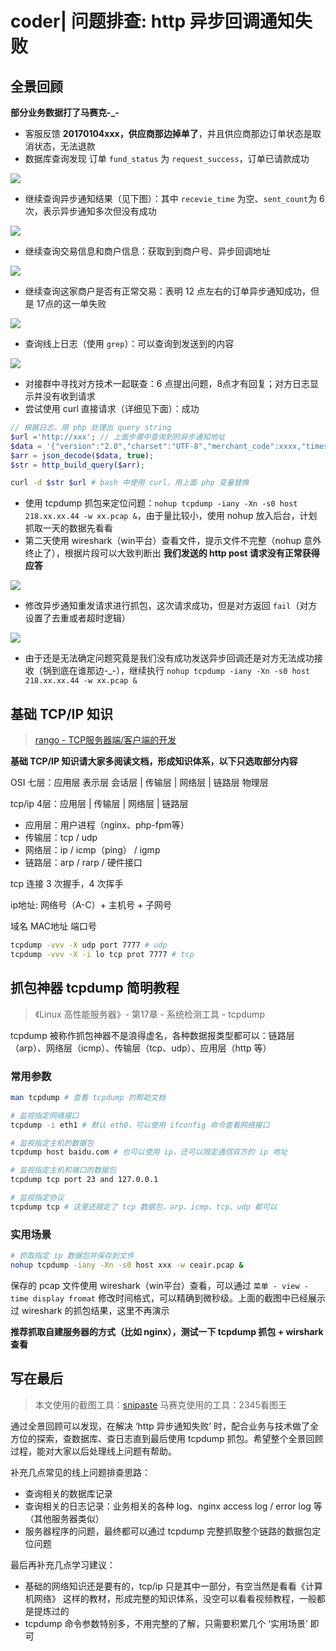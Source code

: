 # coder| 问题排查: http 异步回调通知失败

## 全景回顾

**部分业务数据打了马赛克-_-**

- 客服反馈 **20170104xxx，供应商那边掉单了**，并且供应商那边订单状态是取消状态，无法退款
- 数据库查询发现 订单 `fund_status` 为 `request_success`，订单已请款成功

![](http://upload-images.jianshu.io/upload_images/567399-a4bbb197e707f535.png?imageMogr2/auto-orient/strip%7CimageView2/2/w/1240)

- 继续查询异步通知结果（见下图）：其中 `recevie_time` 为空、`sent_count`为 6 次，表示异步通知多次但没有成功

![](http://upload-images.jianshu.io/upload_images/567399-eec818a503a531a9.png?imageMogr2/auto-orient/strip%7CimageView2/2/w/1240)

- 继续查询交易信息和商户信息：获取到到商户号、异步回调地址

![](http://upload-images.jianshu.io/upload_images/567399-147f6d8a2af7190a.png?imageMogr2/auto-orient/strip%7CimageView2/2/w/1240)

- 继续查询这家商户是否有正常交易：表明 12 点左右的订单异步通知成功，但是 17点的这一单失败

![](http://upload-images.jianshu.io/upload_images/567399-6a2560da6d6c64e1.png?imageMogr2/auto-orient/strip%7CimageView2/2/w/1240)

- 查询线上日志（使用 `grep`）：可以查询到发送到的内容

![](http://upload-images.jianshu.io/upload_images/567399-cc668cc9d938735d.png?imageMogr2/auto-orient/strip%7CimageView2/2/w/1240)

- 对接群中寻找对方技术一起联查：6 点提出问题，8点才有回复；对方日志显示并没有收到请求
- 尝试使用 curl 直接请求（详细见下面）：成功

```php
// 根据日志，用 php 处理出 query string
$url ='http://xxx'; // 上面步骤中查询到的异步通知地址
$data = '{"version":"2.0","charset":"UTF-8","merchant_code":xxxx,"timestamp":1483527837,"biz_content":"OtdYKBKmHg3Fz23DTVQbWQg1ZZ%2BanZf3fA3o02KpyFS5tevLHyu8E6uMQNyeRtpUBucmhbAwqfQZYTLrm5msyiBF0UcvP1hmlxv5RIEHzFSWG4s33c%2Bbq53jyuRylDKLVtn3f6xxxF2aYCiJNkWEW%2B","method":"trade.create","sign":"a96598b014xxx22801c"}';
$arr = json_decode($data, true);
$str = http_build_query($arr);
```

```bash
curl -d $str $url # bash 中使用 curl，用上面 php 变量替换
```

- 使用 tcpdump 抓包来定位问题：`nohup tcpdump -iany -Xn -s0 host 218.xx.xx.44 -w xx.pcap &`，由于量比较小，使用 nohup 放入后台，计划抓取一天的数据先看看
- 第二天使用 wireshark（win平台）查看文件，提示文件不完整（nohup 意外终止了），根据片段可以大致判断出 **我们发送的 http post 请求没有正常获得应答**

![](http://upload-images.jianshu.io/upload_images/567399-284a132aca52b4d6.png?imageMogr2/auto-orient/strip%7CimageView2/2/w/1240)

- 修改异步通知重发请求进行抓包，这次请求成功，但是对方返回 `fail`（对方设置了去重或者超时逻辑）

![](http://upload-images.jianshu.io/upload_images/567399-b02e9b2e07638f9b.png?imageMogr2/auto-orient/strip%7CimageView2/2/w/1240)

- 由于还是无法确定问题究竟是我们没有成功发送异步回调还是对方无法成功接收（锅到底在谁那边-_-），继续执行 `nohup tcpdump -iany -Xn -s0 host 218.xx.xx.44 -w xx.pcap &`

## 基础 TCP/IP 知识
> [rango - TCP服务器端/客户端的开发](http://wiki.swoole.com/wiki/page/231.html)

**基础 TCP/IP 知识请大家多阅读文档，形成知识体系，以下只选取部分内容**

OSI 七层：应用层 表示层 会话层 | 传输层 | 网络层 | 链路层 物理层

tcp/ip 4层：应用层 | 传输层 | 网络层 | 链路层

- 应用层：用户进程（nginx、php-fpm等）
- 传输层：tcp / udp
- 网络层：ip / icmp（ping） / igmp
- 链路层：arp / rarp / 硬件接口

tcp 连接 3 次握手，4 次挥手

ip地址: 网络号（A-C）+ 主机号 + 子网号

域名 MAC地址 端口号

```sh
tcpdump -vvv -X udp port 7777 # udp
tcpdump -vvv -X -i lo tcp prot 7777 # tcp
```

## 抓包神器 tcpdump 简明教程
> 《Linux 高性能服务器》- 第17章 - 系统检测工具 - tcpdump

tcpdump 被称作抓包神器不是浪得虚名，各种数据报类型都可以：链路层（arp）、网络层（icmp）、传输层（tcp、udp）、应用层（http 等）

### 常用参数

```bash
man tcpdump # 查看 tcpdump 的帮助文档

# 监视指定网络接口
tcpdump -i eth1 # 默认 eth0，可以使用 ifconfig 命令查看网络接口

# 监视指定主机的数据包
tcpdump host baidu.com # 也可以使用 ip，还可以限定通信双方的 ip 地址

# 监视指定主机和端口的数据包
tcpdump tcp port 23 and 127.0.0.1

# 监视指定协议
tcpdump tcp # 这里还限定了 tcp 数据包，arp、icmp、tcp、udp 都可以
```

### 实用场景

```bash
# 抓取指定 ip 数据包并保存到文件
nohup tcpdump -iany -Xn -s0 host xxx -w ceair.pcap &
```

保存的 pcap 文件使用 wireshark（win平台）查看，可以通过 `菜单 - view - time display fromat` 修改时间格式，可以精确到微秒级。上面的截图中已经展示过 wireshark 的抓包结果，这里不再演示

**推荐抓取自建服务器的方式（比如 nginx），测试一下 tcpdump 抓包 + wirshark 查看**

## 写在最后
> 本文使用的截图工具：[snipaste](https://wenzhang.baidu.com/article/view?key=b9afc70086c1a045-1483461922)
> 马赛克使用的工具：2345看图王

通过全景回顾可以发现，在解决 ‘http 异步通知失败’ 时，配合业务与技术做了全方位的探索，查数据库、查日志直到最后使用 tcpdump 抓包。希望整个全景回顾过程，能对大家以后处理线上问题有帮助。

补充几点常见的线上问题排查思路：

- 查询相关的数据库记录
- 查询相关的日志记录：业务相关的各种 log、nginx access log / error log 等（其他服务器类似）
- 服务器程序的问题，最终都可以通过 tcpdump 完整抓取整个链路的数据包定位问题

最后再补充几点学习建议：

- 基础的网络知识还是要有的，tcp/ip 只是其中一部分，有空当然是看看《计算机网络》 这样的教材，形成完整的知识体系，没空可以看看视频教程，一般都是提炼过的
- tcpdump 命令参数特别多，不用完整的了解，只需要积累几个 ‘实用场景’ 即可

